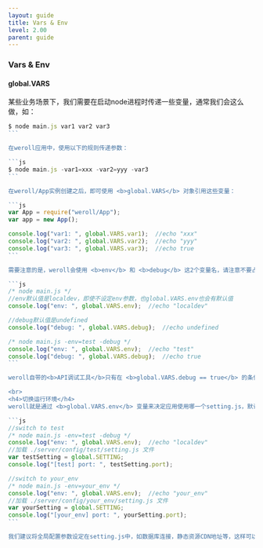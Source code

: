 ```yaml
---
layout: guide
title: Vars & Env
level: 2.00
parent: guide
---
```


<h3>Vars & Env</h3>
<h4>global.VARS</h4>
某些业务场景下，我们需要在启动node进程时传递一些变量，通常我们会这么做，如：

``````js
$ node main.js var1 var2 var3
```

在weroll应用中，使用以下的规则传递参数：

```js
$ node main.js -var1=xxx -var2=yyy -var3
```

在weroll/App实例创建之后，即可使用 <b>global.VARS</b> 对象引用这些变量：

```js
var App = require("weroll/App");
var app = new App();

console.log("var1: ", global.VARS.var1);  //echo "xxx"
console.log("var2: ", global.VARS.var2);  //echo "yyy"
console.log("var3: ", global.VARS.var3);  //echo true
```

需要注意的是，weroll会使用 <b>env</b> 和 <b>debug</b> 这2个变量名，请注意不要占用：

```js
/* node main.js */
//env默认值是localdev，即使不设定env参数，也global.VARS.env也会有默认值
console.log("env: ", global.VARS.env);  //echo "localdev"

//debug默认值是undefined
console.log("debug: ", global.VARS.debug);  //echo undefined

/* node main.js -env=test -debug */
console.log("env: ", global.VARS.env);  //echo "test"
console.log("debug: ", global.VARS.debug);  //echo true
```

weroll自带的<b>API调试工具</b>只有在 <b>global.VARS.debug == true</b> 的条件下才会开启，切换到开发环境时请<b>不要设置-debug</b>运行参数。

<br>
<h4>切换运行环境</h4>
weroll就是通过 <b>global.VARS.env</b> 变量来决定应用使用哪一个setting.js，默认环境是 <b>localdev</b>，开发者可根据实际需要创建其他的环境，例如：

```js
//switch to test
/* node main.js -env=test -debug */
console.log("env: ", global.VARS.env);  //echo "localdev"
//加载 ./server/config/test/setting.js 文件
var testSetting = global.SETTING;
console.log("[test] port: ", testSetting.port);

//switch to your_env
/* node main.js -env=your_env */
console.log("env: ", global.VARS.env);  //echo "your_env"
//加载 ./server/config/your_env/setting.js 文件
var yourSetting = global.SETTING;
console.log("[your_env] port: ", yourSetting.port);
```

我们建议将全局配置参数设定在setting.js中，如数据库连接，静态资源CDN地址等，这样可以更好的管理及切换开发环境和生产环境。<br>

